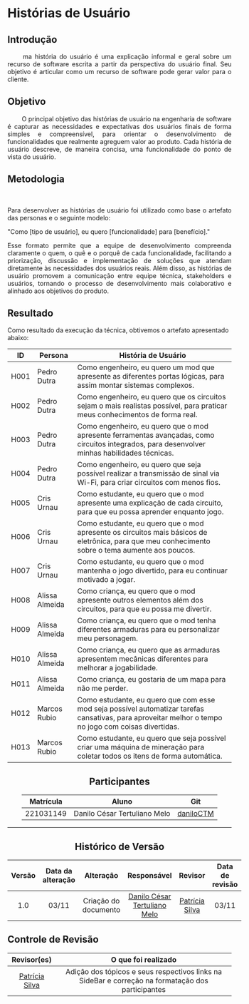# Histórias de Usuário

## Introdução

<div align="justify">&emsp;&emsp;
 ma história do usuário é uma explicação informal e geral sobre um recurso de software escrita a partir da perspectiva do usuário final. Seu objetivo é articular como um recurso de software pode gerar valor para o cliente.
</div>

## Objetivo

<div align="justify">&emsp;&emsp;
O principal objetivo das histórias de usuário na engenharia de software é capturar as necessidades e expectativas dos usuários finais de forma simples e compreensível, para orientar o desenvolvimento de funcionalidades que realmente agreguem valor ao produto. Cada história de usuário descreve, de maneira concisa, uma funcionalidade do ponto de vista do usuário.
</div>

## Metodologia

<div align="justify">&emsp;&emsp;

Para desenvolver as histórias de usuário foi utilizado como base o artefato das personas e o seguinte modelo:

"Como [tipo de usuário], eu quero [funcionalidade] para [benefício]."

Esse formato permite que a equipe de desenvolvimento compreenda claramente o quem, o quê e o porquê de cada funcionalidade, facilitando a priorização, discussão e implementação de soluções que atendam diretamente às necessidades dos usuários reais. Além disso, as histórias de usuário promovem a comunicação entre equipe técnica, stakeholders e usuários, tornando o processo de desenvolvimento mais colaborativo e alinhado aos objetivos do produto.

</div>

## Resultado

Como resultado da execução da técnica, obtivemos o artefato apresentado abaixo:

| ID   | Persona         | História de Usuário                                                                                                 |
|------|------------------|---------------------------------------------------------------------------------------------------------------------|
| H001 | Pedro Dutra     | Como engenheiro, eu quero um mod que apresente as diferentes portas lógicas, para assim montar sistemas complexos.  |
| H002 | Pedro Dutra     | Como engenheiro, eu quero que os circuitos sejam o mais realistas possível, para praticar meus conhecimentos de forma real. |
| H003 | Pedro Dutra     | Como engenheiro, eu quero que o mod apresente ferramentas avançadas, como circuitos integrados, para desenvolver minhas habilidades técnicas. |
| H004 | Pedro Dutra     | Como engenheiro, eu quero que seja possível realizar a transmissão de sinal via Wi-Fi, para criar circuitos com menos fios. |
| H005 | Cris Urnau      | Como estudante, eu quero que o mod apresente uma explicação de cada circuito, para que eu possa aprender enquanto jogo. |
| H006 | Cris Urnau      | Como estudante, eu quero que o mod apresente os circuitos mais básicos de eletrônica, para que meu conhecimento sobre o tema aumente aos poucos. |
| H007 | Cris Urnau      | Como estudante, eu quero que o mod mantenha o jogo divertido, para eu continuar motivado a jogar. |
| H008 | Alissa Almeida  | Como criança, eu quero que o mod apresente outros elementos além dos circuitos, para que eu possa me divertir. |
| H009 | Alissa Almeida  | Como criança, eu quero que o mod tenha diferentes armaduras para eu personalizar meu personagem. |
| H010 | Alissa Almeida  | Como criança, eu quero que as armaduras apresentem mecânicas diferentes para melhorar a jogabilidade. |
| H011 | Alissa Almeida  | Como criança, eu gostaria de um mapa para não me perder. |
| H012 | Marcos Rubio    | Como estudante, eu quero que com esse mod seja possível automatizar tarefas cansativas, para aproveitar melhor o tempo no jogo com coisas divertidas. |
| H013 | Marcos Rubio    | Como estudante, eu quero que seja possível criar uma máquina de mineração para coletar todos os itens de forma automática. | 


<center>

## Participantes

</center>

<div style="margin: 0 auto; width: fit-content;">

| Matrícula | Aluno                                 | Git                                                           |
| --------- | ------------------------------------- | ------------------------------------------------------------- |
| 221031149 | Danilo César Tertuliano Melo         | [daniloCTM](https://github.com/daniloctm)                     |

</div>

---

<center>

## Histórico de Versão

</center>

<div style="margin: 0 auto; width: fit-content;">

| Versão | Data da alteração |            Alteração            |                  Responsável                  |                      Revisor                       | Data de revisão |
| :----: | :---------------: | :-----------------------------: | :-------------------------------------------: | :------------------------------------------------: | :-------------: |
|  1.0   |       03/11       |      Criação do documento       | [Danilo César Tertuliano Melo](https://github.com/daniloctm) | [Patrícia Silva](https://github.com/Patyhelenaa)                                                 |    03/11             |

</div>

## Controle de Revisão


|                        Revisor(es)                        |                                  O que foi realizado                                   |
| :-------------------------------------------------------: | :------------------------------------------------------------------------------------: |
|  [Patrícia Silva](https://github.com/Patyhelenaa) | Adição dos tópicos e seus respectivos links na SideBar e correção na formatação dos participantes  |


